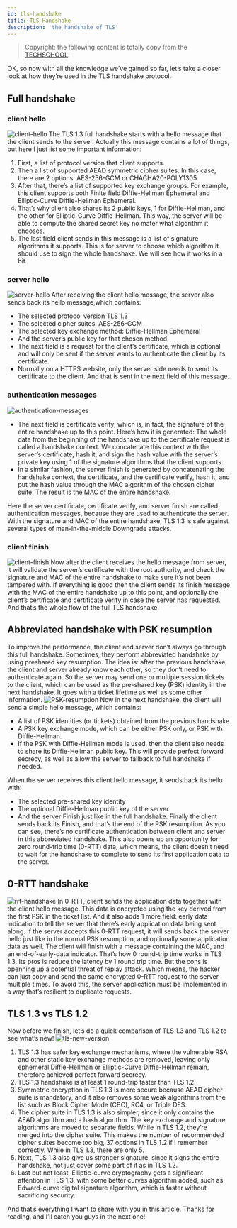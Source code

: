 ```yaml
---
id: tls-handshake
title: TLS Handshake
description: 'the handshake of TLS'
---
```

> Copyright: the following content is totally copy from the [TECHSCHOOL](https://dev.to/techschoolguru/a-complete-overview-of-ssl-tls-and-its-cryptographic-system-36pd).

OK, so now with all the knowledge we’ve gained so far, let’s take a closer look at how they’re used in the TLS handshake protocol.
## Full handshake
### client hello
![client-hello](/docs/assets/Security/client-hello.png)
The TLS 1.3 full handshake starts with a hello message that the client sends to the server. Actually this message contains a lot of things, but here I just list some important information:
1. First, a list of protocol version that client supports.
2. Then a list of supported AEAD symmetric cipher suites. In this case, there are 2 options: AES-256-GCM or CHACHA20-POLY1305
3. After that, there’s a list of supported key exchange groups. For example, this client supports both Finite field Diffie-Hellman Ephemeral and Elliptic-Curve Diffie-Hellman Ephemeral.
4. That’s why client also shares its 2 public keys, 1 for Diffie-Hellman, and the other for Elliptic-Curve Diffie-Hellman. This way, the server will be able to compute the shared secret key no mater what algorithm it chooses.
5. The last field client sends in this message is a list of signature algorithms it supports. This is for server to choose which algorithm it should use to sign the whole handshake. We will see how it works in a bit.

### server hello
![server-hello](/docs/assets/Security/server-hello.png)
After receiving the client hello message, the server also sends back its hello message,which contains:
- The selected protocol version TLS 1.3
- The selected cipher suites: AES-256-GCM
- The selected key exchange method: Diffie-Hellman Ephemeral
- And the server’s public key for that chosen method.
- The next field is a request for the client’s certificate, which is optional and will only be sent if the server wants to authenticate the client by its certificate.
- Normally on a HTTPS website, only the server side needs to send its certificate to the client. And that is sent in the next field of this message.

### authentication messages
![authentication-messages](/docs/assets/Security/authentication-messages.png)
- The next field is certificate verify, which is, in fact, the signature of the entire handshake up to this point. Here’s how it is generated: The whole data from the beginning of the handshake up to the certificate request is called a handshake context. We concatenate this context with the server’s certificate, hash it, and sign the hash value with the server’s private key using 1 of the signature algorithms that the client supports.
- In a similar fashion, the server finish is generated by concatenating the handshake context, the certificate, and the certificate verify, hash it, and put the hash value through the MAC algorithm of the chosen cipher suite. The result is the MAC of the entire handshake.

Here the server certificate, certificate verify, and server finish are called authentication messages, because they are used to authenticate the server. With the signature and MAC of the entire handshake, TLS 1.3 is safe against several types of man-in-the-middle Downgrade attacks.

### client finish
![client-finish](/docs/assets/Security/client-finish.png)
Now after the client receives the hello message from server, it will validate the server’s certificate with the root authority, and check the signature and MAC of the entire handshake to make sure it’s not been tampered with.
If everything is good then the client sends its finish message with the MAC of the entire handshake up to this point, and optionally the client’s certificate and certificate verify in case the server has requested.
And that’s the whole flow of the full TLS handshake.

## Abbreviated handshake with PSK resumption
To improve the performance, the client and server don’t always go through this full handshake. Sometimes, they perform abbreviated handshake by using preshared key resumption.
The idea is: after the previous handshake, the client and server already know each other, so they don’t need to authenticate again.
So the server may send one or multiple session tickets to the client, which can be used as the pre-shared key (PSK) identity in the next handshake. It goes with a ticket lifetime as well as some other information.
![PSK-resumption](/docs/assets/Security/PSK-resumption.png)
Now in the next handshake, the client will send a simple hello message, which contains:
- A list of PSK identities (or tickets) obtained from the previous handshake
- A PSK key exchange mode, which can be either PSK only, or PSK with Diffie-Hellman.
- If the PSK with Diffie-Hellman mode is used, then the client also needs to share its Diffie-Hellman public key. This will provide perfect forward secrecy, as well as allow the server to fallback to full handshake if needed.

When the server receives this client hello message, it sends back its hello with:
- The selected pre-shared key identity
- The optional Diffie-Hellman public key of the server
- And the server Finish just like in the full handshake.
Finally the client sends back its Finish, and that’s the end of the PSK resumption.
As you can see, there’s no certificate authentication between client and server in this abbreviated handshake.
This also opens up an opportunity for zero round-trip time (0-RTT) data, which means, the client doesn’t need to wait for the handshake to complete to send its first application data to the server.

## 0-RTT handshake
![rrt-handshake](/docs/assets/Security/rrt-handshake.png)
In 0-RTT, client sends the application data together with the client hello message. This data is encrypted using the key derived from the first PSK in the ticket list.
And it also adds 1 more field: early data indication to tell the server that there’s early application data being sent along.
If the server accepts this 0-RTT request, it will sends back the server hello just like in the normal PSK resumption, and optionally some application data as well.
The client will finish with a message containing the MAC, and an end-of-early-data indicator. That’s how 0 round-trip time works in TLS 1.3.
Its pros is reduce the latency by 1 round trip time. But the cons is openning up a potential threat of replay attack. Which means, the hacker can just copy and send the same encrypted 0-RTT request to the server multiple times. To avoid this, the server application must be implemented in a way that’s resilient to duplicate requests.

## TLS 1.3 vs TLS 1.2
Now before we finish, let’s do a quick comparison of TLS 1.3 and TLS 1.2 to see what’s new!
![tls-new-version](/docs/assets/Security/tls-new-version.png)

1. TLS 1.3 has safer key exchange mechanisms, where the vulnerable RSA and other static key exchange methods are removed, leaving only ephemeral Diffie-Hellman or Elliptic-Curve Diffie-Hellman remain, therefore achieved perfect forward secrecy.
1. TLS 1.3 handshake is at least 1 round-trip faster than TLS 1.2.
1. Symmetric encryption in TLS 1.3 is more secure because AEAD cipher suite is mandatory, and it also removes some weak algorithms from the list such as Block Cipher Mode (CBC), RC4, or Triple DES.
1. The cipher suite in TLS 1.3 is also simpler, since it only contains the AEAD algorithm and a hash algorithm. The key exchange and signature algorithms are moved to separate fields. While in TLS 1.2, they’re merged into the cipher suite. This makes the number of recommended cipher suites become too big, 37 options in TLS 1.2 if i remember correctly. While in TLS 1.3, there are only 5.
1. Next, TLS 1.3 also give us stronger signature, since it signs the entire handshake, not just cover some part of it as in TLS 1.2.
1. Last but not least, Elliptic-curve cryptography gets a significant attention in TLS 1.3, with some better curves algorithm added, such as Edward-curve digital signature algorithm, which is faster without sacrificing security.

And that’s everything I want to share with you in this article. Thanks for reading, and I’ll catch you guys in the next one!